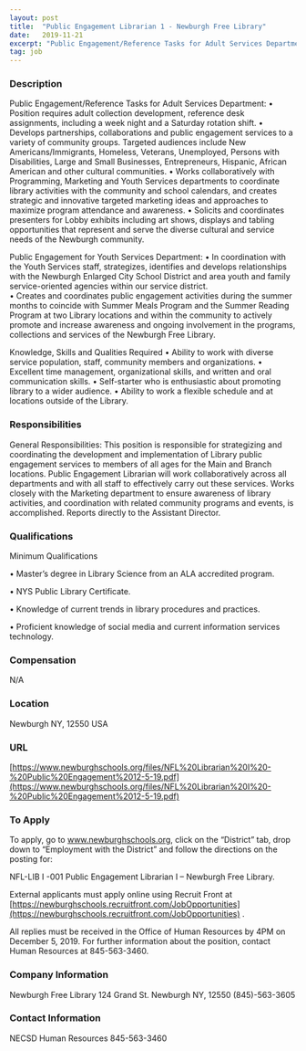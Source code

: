 ```yaml
---
layout: post
title:  "Public Engagement Librarian 1 - Newburgh Free Library"
date:   2019-11-21
excerpt: "Public Engagement/Reference Tasks for Adult Services Department: • Position requires adult collection development, reference desk assignments, including a week night and a Saturday rotation shift. • Develops partnerships, collaborations and public engagement services to a variety of community groups. Targeted audiences include New Americans/Immigrants, Homeless, Veterans, Unemployed, Persons with Disabilities,..."
tag: job
---
```


### Description   

Public Engagement/Reference Tasks for Adult Services Department:
•	Position requires adult collection development, reference desk assignments, including a week night and a Saturday rotation shift.
•	Develops partnerships, collaborations and public engagement services to a variety of community groups. Targeted audiences include New Americans/Immigrants, Homeless, Veterans, Unemployed, Persons with Disabilities, Large and Small Businesses, Entrepreneurs, Hispanic, African American and other cultural communities.
•	Works collaboratively with Programming, Marketing and Youth Services departments to coordinate library activities with the community and school calendars, and creates strategic and innovative targeted marketing ideas and approaches to maximize program attendance and awareness.
•	Solicits and coordinates presenters for Lobby exhibits including art shows, displays and tabling opportunities that represent and serve the diverse cultural and service needs of the Newburgh community.

Public Engagement for Youth Services Department:
•	In coordination with the Youth Services staff, strategizes, identifies and develops relationships with the Newburgh Enlarged City School District and area youth and family service-oriented agencies within our service district.  
•	Creates and coordinates public engagement activities during the summer months to coincide with Summer Meals Program and the Summer Reading Program at two Library locations and within the community to actively promote and increase awareness and ongoing involvement in the programs, collections and services of the Newburgh Free Library.

Knowledge, Skills and Qualities Required
•	Ability to work with diverse service population, staff, community members and organizations.
•	Excellent time management, organizational skills, and written and oral communication skills.
•	Self-starter who is enthusiastic about promoting library to a wider audience.
•	Ability to work a flexible schedule and at locations outside of the Library.



### Responsibilities   

General Responsibilities:
This position is responsible for strategizing and coordinating the development and implementation of Library public engagement services to members of all ages for the Main and Branch locations. Public Engagement Librarian will work collaboratively across all departments and with all staff to effectively carry out these services.  Works closely with the Marketing department to ensure awareness of library activities, and coordination with related community programs and events, is accomplished.  Reports directly to the Assistant Director.



### Qualifications   

Minimum Qualifications

• 	Master’s degree in Library Science from an ALA accredited program.

• 	NYS Public Library Certificate.

• 	Knowledge of current trends in library procedures and practices.

• 	Proficient knowledge of social media and current information services technology.



### Compensation   

N/A


### Location   

Newburgh NY, 12550 USA


### URL   

[https://www.newburghschools.org/files/NFL%20Librarian%20I%20-%20Public%20Engagement%2012-5-19.pdf](https://www.newburghschools.org/files/NFL%20Librarian%20I%20-%20Public%20Engagement%2012-5-19.pdf)

### To Apply   

To apply, go to www.newburghschools.org, click on the “District” tab, drop down to “Employment with the District” and follow the directions on the posting for: 

NFL-LIB I -001 Public Engagement Librarian I – Newburgh Free Library.

External applicants must apply online using Recruit Front at [https://newburghschools.recruitfront.com/JobOpportunities](https://newburghschools.recruitfront.com/JobOpportunities) . 

All replies must be received in the Office of Human Resources by 4PM on December 5, 2019.  For further information about the position, contact Human Resources at 845-563-3460.  


### Company Information   

Newburgh Free Library 124 Grand St. Newburgh NY, 12550 (845)-563-3605


### Contact Information   

NECSD Human Resources 845-563-3460

